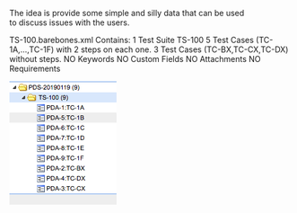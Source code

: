 The idea is provide some simple and silly data that can be used  
to discuss issues with the users.  

TS-100.barebones.xml
Contains:
1 Test Suite TS-100
5 Test Cases (TC-1A,...,TC-1F) with 2 steps on each one.
3 Test Cases (TC-BX,TC-CX,TC-DX) without steps.
NO Keywords
NO Custom Fields
NO Attachments
NO Requirements

![](./images/TS-100.barebones.png)
